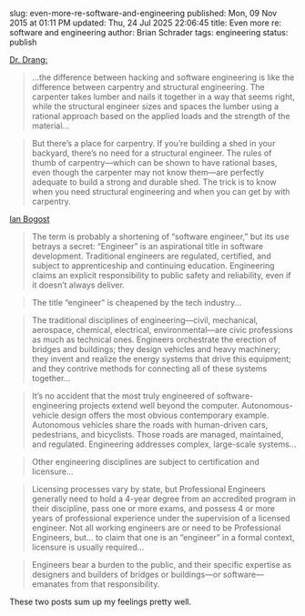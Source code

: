 slug: even-more-re-software-and-engineering
published: Mon, 09 Nov 2015 at 01:11 PM
updated: Thu, 24 Jul 2025 22:06:45 
title: Even more re: software and engineering
author: Brian Schrader
tags: engineering
status: publish

[Dr. Drang:][1]

>  ...the difference between hacking and software engineering is like the
>  difference between carpentry and structural engineering. The carpenter takes
>  lumber and nails it together in a way that seems right, while the structural
>  engineer sizes and spaces the lumber using a rational approach based on the
>  applied loads and the strength of the material... 

> But there’s a place for carpentry. If you’re building a shed in your backyard,
> there’s no need for a structural engineer. The rules of thumb of
> carpentry—which can be shown to have rational bases, even though the carpenter
> may not know them—are perfectly adequate to build a strong and durable shed.
> The trick is to know when you need structural engineering and when you can get
> by with carpentry.

[Ian Bogost][2]

> The term is probably a shortening of “software engineer,” but its use betrays
> a secret: “Engineer” is an aspirational title in software development.
> Traditional engineers are regulated, certified, and subject to apprenticeship
> and continuing education. Engineering claims an explicit responsibility to
> public safety and reliability, even if it doesn’t always deliver.

> The title “engineer” is cheapened by the tech industry...

> The traditional disciplines of engineering—civil, mechanical, aerospace,
> chemical, electrical, environmental—are civic professions as much as
> technical ones. Engineers orchestrate the erection of bridges and buildings;
> they design vehicles and heavy machinery; they invent and realize the energy
> systems that drive this equipment; and they contrive methods for connecting
> all of these systems together...

> It’s no accident that the most truly engineered of software-engineering
> projects extend well beyond the computer. Autonomous-vehicle design offers
> the most obvious contemporary example. Autonomous vehicles share the roads 
> with human-driven cars, pedestrians, and bicyclists. Those roads are managed, 
> maintained, and regulated. 
> Engineering addresses complex, large-scale systems...

> Other engineering disciplines are subject to certification and licensure... 

> Licensing processes vary by state, but
> Professional Engineers generally need to hold a 4-year degree from an
> accredited program in their discipline, pass one or more exams, and possess 4
> or more years of professional experience under the supervision of a licensed
> engineer. Not all working engineers are or need to be Professional Engineers,
> but... to claim that one is an “engineer” in a formal context, licensure is 
> usually required...

> Engineers bear a burden to the public, and their specific expertise as
> designers and builders of bridges or buildings—or software—emanates from that
> responsibility.

These two posts sum up my feelings pretty well.  

[1]: http://www.leancrew.com/all-this/
[2]: http://www.theatlantic.com/technology/archive/2015/11/programmers-should-not-call-themselves-engineers/414271/?single_page=true#article-comments

